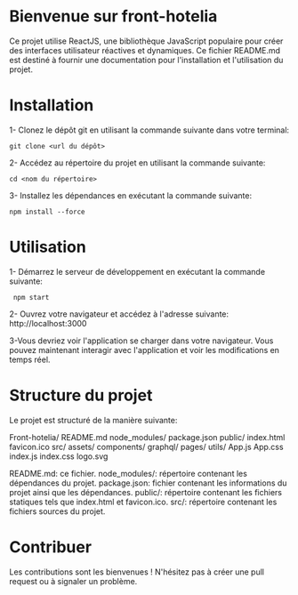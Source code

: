 # Bienvenue sur front-hotelia

Ce projet utilise ReactJS, une bibliothèque JavaScript populaire pour créer des interfaces utilisateur réactives et dynamiques. Ce fichier README.md est destiné à fournir une documentation pour l'installation et l'utilisation du projet.

# Installation

1- Clonez le dépôt git en utilisant la commande suivante dans votre terminal:

    git clone <url du dépôt>
    
2- Accédez au répertoire du projet en utilisant la commande suivante:

    cd <nom du répertoire>

3- Installez les dépendances en exécutant la commande suivante:

    npm install --force
    
# Utilisation

1- Démarrez le serveur de développement en exécutant la commande suivante:

     npm start
     
2- Ouvrez votre navigateur et accédez à l'adresse suivante: http://localhost:3000

3-Vous devriez voir l'application se charger dans votre navigateur. Vous pouvez maintenant interagir avec l'application et voir les modifications en temps réel.

# Structure du projet

Le projet est structuré de la manière suivante:

Front-hotelia/
  README.md
  node_modules/
  package.json
  public/
    index.html
    favicon.ico
  src/
    assets/
    components/
    graphql/
    pages/
    utils/
    App.js
    App.css
    index.js
    index.css
    logo.svg

README.md: ce fichier.
node_modules/: répertoire contenant les dépendances du projet.
package.json: fichier contenant les informations du projet ainsi que les dépendances.
public/: répertoire contenant les fichiers statiques tels que index.html et favicon.ico.
src/: répertoire contenant les fichiers sources du projet.

# Contribuer

Les contributions sont les bienvenues ! N'hésitez pas à créer une pull request ou à signaler un problème.





